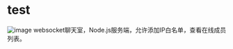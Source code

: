 # test
![image](https://img.shields.io/badge/license-Apache2.0-blue.svg)
websocket聊天室，Node.js服务端，允许添加IP白名单，查看在线成员列表。
